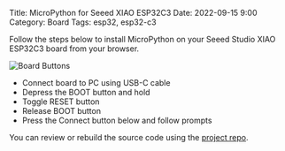 Title: MicroPython for Seeed XIAO ESP32C3
Date: 2022-09-15 9:00
Category: Board
Tags: esp32, esp32-c3

Follow the steps below to install MicroPython on your Seeed Studio XIAO ESP32C3 board from your browser.

![Board Buttons]({static}/images/xiao_esp32c3_buttons.png "Buttons")

* Connect board to PC using USB-C cable
* Depress the BOOT button and hold
* Toggle RESET button
* Release BOOT button
* Press the Connect button below and follow prompts

<script type="module" src="https://unpkg.com/esp-web-tools@8.0.1/dist/web/install-button.js?module"></script>
<esp-web-install-button manifest="binaries/seeed_xiao_esp32c3/manifest.json"></esp-web-install-button>

You can review or rebuild the source code using the [project repo](https://github.com/mp-extras/SEEED_XIAO_ESP32C3).

